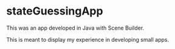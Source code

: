 # stateGuessingApp
This was an app developed in Java with Scene Builder.

This is meant to display my experience in developing small apps.
